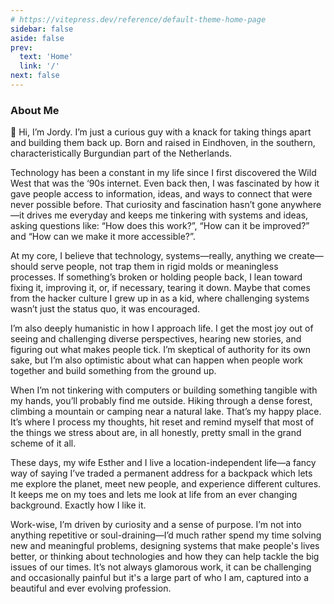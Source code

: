 ```yaml
---
# https://vitepress.dev/reference/default-theme-home-page
sidebar: false
aside: false
prev:
  text: 'Home'
  link: '/'
next: false
---
```

### About Me

👋 Hi, I’m Jordy. I’m just a curious guy with a knack for taking things apart and building them back up. Born and raised in Eindhoven, in the southern, characteristically Burgundian part of the Netherlands.

Technology has been a constant in my life since I first discovered the Wild West that was the ‘90s internet. Even back then, I was fascinated by how it gave people access to information, ideas, and ways to connect that were never possible before. That curiosity and fascination hasn’t gone anywhere—it drives me everyday and keeps me tinkering with systems and ideas, asking questions like:  “How does this work?”, “How can it be improved?” and “How can we make it more accessible?”.

At my core, I believe that technology, systems—really, anything we create—should serve people, not trap them in rigid molds or meaningless processes. If something’s broken or holding people back, I lean toward fixing it, improving it, or, if necessary, tearing it down. Maybe that comes from the hacker culture I grew up in as a kid, where challenging systems wasn’t just the status quo, it was encouraged.

I’m also deeply humanistic in how I approach life. I get the most joy out of seeing and challenging diverse perspectives, hearing new stories, and figuring out what makes people tick. I’m skeptical of authority for its own sake, but I’m also optimistic about what can happen when people work together and build something from the ground up.

When I’m not tinkering with computers or building something tangible with my hands, you’ll probably find me outside. Hiking through a dense forest, climbing a mountain or camping near a natural lake. That’s my happy place. It’s where I process my thoughts, hit reset and remind myself that most of the things we stress about are, in all honestly, pretty small in the grand scheme of it all.

These days, my wife Esther and I live a location-independent life—a fancy way of saying I’ve traded a permanent address for a backpack which lets me explore the planet, meet new people, and experience different cultures. It keeps me on my toes and lets me look at life from an ever changing background. Exactly how I like it.

Work-wise, I’m driven by curiosity and a sense of purpose. I’m not into anything repetitive or soul-draining—I’d much rather spend my time solving new and meaningful problems, designing systems that make people's lives better, or thinking about technologies and how they can help tackle the big issues of our times. It’s not always glamorous work, it can be challenging and occasionally painful but it's a large part of who I am, captured into a beautiful and ever evolving profession.
